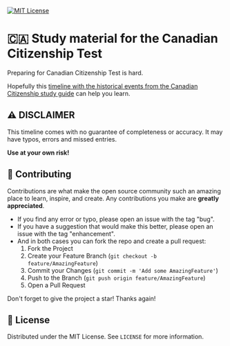 [![MIT License][license-shield]][license-url]

# :canada: Study material for the Canadian Citizenship Test

Preparing for Canadian Citizenship Test is hard.

Hopefully this [timeline with the historical events from the Canadian Citizenship study guide][timeline-url] can help you learn.

## :warning: DISCLAIMER

This timeline comes with no guarantee of completeness or accuracy.
It may have typos, errors and missed entries.

**Use at your own risk!**

## 🙋 Contributing

Contributions are what make the open source community such an amazing place to learn, inspire, and create. Any contributions you make are **greatly appreciated**.

* If you find any error or typo, please open an issue with the tag "bug".
* If you have a suggestion that would make this better, please open an issue with the tag "enhancement".
* And in both cases you can fork the repo and create a pull request:
    1. Fork the Project
    2. Create your Feature Branch (`git checkout -b feature/AmazingFeature`)
    3. Commit your Changes (`git commit -m 'Add some AmazingFeature'`)
    4. Push to the Branch (`git push origin feature/AmazingFeature`)
    5. Open a Pull Request

Don't forget to give the project a star! Thanks again!

## 📜 License

Distributed under the MIT License. See `LICENSE` for more information.

[timeline-url]: https://hillairet.github.io/canadian-citizenship-test/history
[license-shield]: https://img.shields.io/github/license/hillairet/study-4-canadian-citizenship-test.svg?style=for-the-badge
[license-url]: https://github.com/hillairet/study-4-canadian-citizenship-test/blob/master/LICENSE
